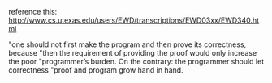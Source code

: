 reference this: http://www.cs.utexas.edu/users/EWD/transcriptions/EWD03xx/EWD340.html

"one should not first make the program and then prove its correctness, because
"then the requirement of providing the proof would only increase the poor
"programmer’s burden. On the contrary: the programmer should let correctness
"proof and program grow hand in hand.
